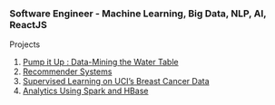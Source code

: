 ### Software Engineer - Machine Learning, Big Data, NLP, AI, ReactJS
Projects

1. [Pump it Up : Data-Mining the Water Table](https://chanddu.github.io/Pump-it-Up-Data-Mining-the-Water-Table/)
2. [Recommender Systems](https://chanddu.github.io/Recommender-Systems/)
3. [Supervised Learning on UCI’s Breast Cancer Data](https://chanddu.github.io/Supervised-Learning-on-UCI-s-Breast-Cancer-Data/)
4. [Analytics Using Spark and HBase](https://chanddu.github.io/Analytics-Using-Spark-and-HBase/)
